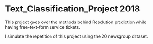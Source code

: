 # Text_Classification_Project 2018

This project goes over the methods behind Resolution prediction while having free-text-form service tickets.

I simulate the repetition of this project using the 20 newsgroup dataset.



